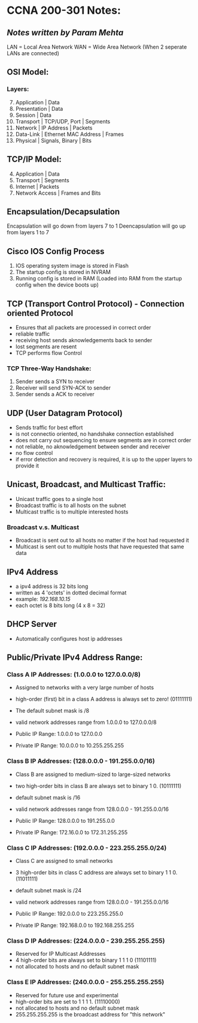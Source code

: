 # **CCNA 200-301 Notes:**
## *Notes written by Param Mehta*


LAN = Local Area Network
WAN = Wide Area Network (When 2 seperate LANs are connected)

## OSI Model:

### Layers:
7. Application | Data
6. Presentation | Data
5. Session | Data
4. Transport | TCP/UDP, Port | Segments
3. Network | IP Address | Packets
2. Data-Link | Ethernet MAC Address | Frames
1. Physical | Signals, Binary | Bits

## TCP/IP Model:
4. Application | Data
3. Transport | Segments
2. Internet | Packets
1. Network Access | Frames and Bits

## Encapsulation/Decapsulation
Encapsulation will go down from layers 7 to 1
Deencapsulation will go up from layers 1 to 7

## Cisco IOS Config Process
1. IOS operating system image is stored in Flash
2. The startup config is stored in NVRAM
3. Running config is stored in RAM (Loaded into RAM from the startup config when the device boots up)

## TCP (Transport Control Protocol) - Connection oriented Protocol
- Ensures that all packets are processed in correct order
- reliable traffic
- receiving host sends aknowledgements back to sender
- lost segments are resent
- TCP performs flow Control

### TCP Three-Way Handshake:
1. Sender sends a SYN to receiver
2. Receiver will send SYN-ACK to sender
3. Sender sends a ACK to receiver

## UDP (User Datagram Protocol)
- Sends traffic for best effort
- is not connectio oriented, no handshake connection established
- does not carry out sequencing to ensure segments are in correct order
- not reliable, no aknowledgement between sender and receiver
- no flow control
- if error detection and recovery is required, it is up to the upper layers to provide it

## Unicast, Broadcast, and Multicast Traffic:
- Unicast traffic goes to a single host
- Broadcast traffic is to all hosts on the subnet 
- Multicast traffic is to multiple interested hosts

### Broadcast v.s. Multicast
- Broadcast is sent out to all hosts no matter if the host had requested it 
- Multicast is sent out to multiple hosts that have requested that same data

## IPv4 Address
- a ipv4 address is 32 bits long
- written as 4 'octets' in dotted decimal format
- example: *192.168.10.15*
- each octet is 8 bits long (4 x 8 = 32)

## DHCP Server
- Automatically configures host ip addresses

## Public/Private IPv4 Address Range:

### Class A IP Addresses: (1.0.0.0 to 127.0.0.0/8)
- Assigned to networks with a very large number of hosts
- high-order (first) bit in a class A address is always set to zero! (01111111)
- The default subnet mask is /8
- valid network addresses range from 1.0.0.0 to 127.0.0.0/8

- Public IP Range: 1.0.0.0 to 127.0.0.0
- Private IP Range: 10.0.0.0 to 10.255.255.255

### Class B IP Addresses: (128.0.0.0 - 191.255.0.0/16)
- Class B are assigned to medium-sized to large-sized networks
- two high-order bits in class B are always set to binary 1 0. (10111111)
- default subnet mask is /16
- valid network addresses range from 128.0.0.0 - 191.255.0.0/16

- Public IP Range: 128.0.0.0 to 191.255.0.0
- Private IP Range: 172.16.0.0 to 172.31.255.255

### Class C IP Addresses: (192.0.0.0 - 223.255.255.0/24)
- Class C are assigned to small networks
- 3 high-order bits in class C address are always set to binary 1 1 0. (11011111)
- default subnet mask is /24
- valid network addresses range from 128.0.0.0 - 191.255.0.0/16

- Public IP Range: 192.0.0.0 to 223.255.255.0
- Private IP Range: 192.168.0.0 to 192.168.255.255 

### Class D IP Addresses: (224.0.0.0 - 239.255.255.255)
- Reserved for IP Multicast Addresses
- 4 high-order bits are always set to binary 1 1 1 0 (11101111)
- not allocated to hosts and no default subnet mask

### Class E IP Addresses: (240.0.0.0 - 255.255.255.255)
- Reserved for future use and experimental
- high-order bits are set to 1 1 1 1. (11110000) 
- not allocated to hosts and no default subnet mask
- 255.255.255.255 is the broadcast address for "this network"



















